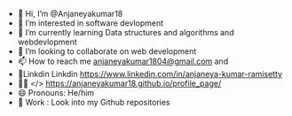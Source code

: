 - 👋 Hi, I’m @Anjaneyakumar18
- 👀 I’m interested in software devlopment 
- 🌱 I’m currently learning Data structures and algorithms and webdevlopment
- 💞️ I’m looking to collaborate on web development 
- 📫 How to reach me anjaneyakumar1804@gmail.com and
- 🔗Linkdin Linkdin https://www.linkedin.com/in/anjaneya-kumar-ramisetty
- 👨‍💻 </> https://anjaneyakumar18.github.io/profile_page/
- 😄 Pronouns: He/him
- 📁 Work : Look into my Github repositories 

<!---
Anjaneyakumar18/Anjaneyakumar18 is a ✨ special ✨ repository because its `README.md` (this file) appears on your GitHub profile.
You can click the Preview link to take a look at your changes.
--->
